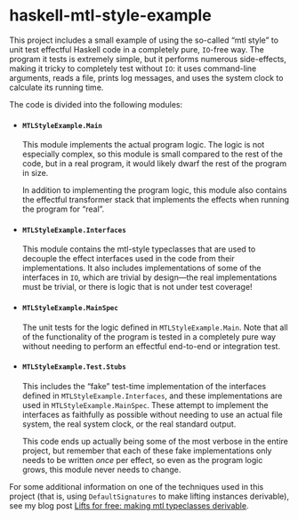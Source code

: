 # haskell-mtl-style-example

This project includes a small example of using the so-called “mtl style” to unit test effectful Haskell code in a completely pure, `IO`-free way. The program it tests is extremely simple, but it performs numerous side-effects, making it tricky to completely test without `IO`: it uses command-line arguments, reads a file, prints log messages, and uses the system clock to calculate its running time.

The code is divided into the following modules:

  - #### `MTLStyleExample.Main`

    This module implements the actual program logic. The logic is not especially complex, so this module is small compared to the rest of the code, but in a real program, it would likely dwarf the rest of the program in size.

    In addition to implementing the program logic, this module also contains the effectful transformer stack that implements the effects when running the program for “real”.

  - #### `MTLStyleExample.Interfaces`

    This module contains the mtl-style typeclasses that are used to decouple the effect interfaces used in the code from their implementations. It also includes implementations of some of the interfaces in `IO`, which are trivial by design—the real implementations must be trivial, or there is logic that is not under test coverage!

  - #### `MTLStyleExample.MainSpec`

    The unit tests for the logic defined in `MTLStyleExample.Main`. Note that all of the functionality of the program is tested in a completely pure way without needing to perform an effectful end-to-end or integration test.

  - #### `MTLStyleExample.Test.Stubs`

    This includes the “fake” test-time implementation of the interfaces defined in `MTLStyleExample.Interfaces`, and these implementations are used in `MTLStyleExample.MainSpec`. These attempt to implement the interfaces as faithfully as possible without needing to use an actual file system, the real system clock, or the real standard output.

    This code ends up actually being some of the most verbose in the entire project, but remember that each of these fake implementations only needs to be written *once* per effect, so even as the program logic grows, this module never needs to change.

For some additional information on one of the techniques used in this project (that is, using `DefaultSignatures` to make lifting instances derivable), see my blog post [Lifts for free: making mtl typeclasses derivable][lifts-for-free].

[lifts-for-free]: https://lexi-lambda.github.io/blog/2017/04/28/lifts-for-free-making-mtl-typeclasses-derivable/
